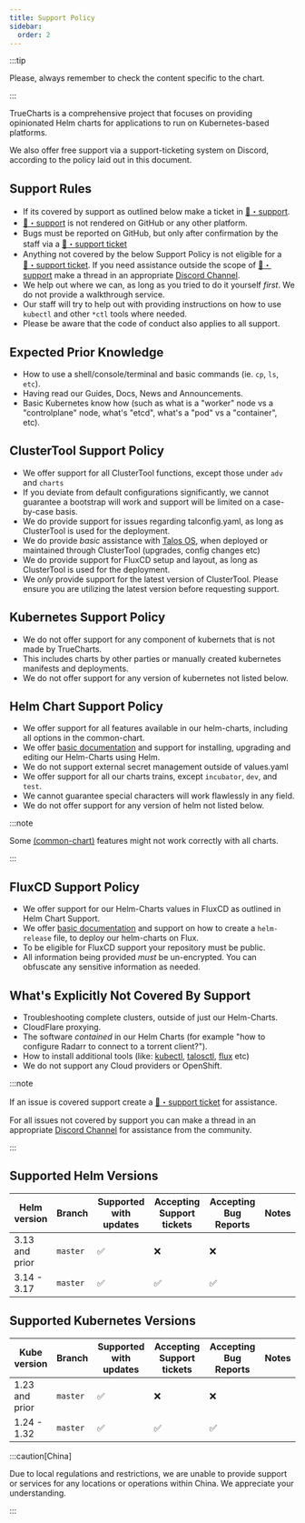 ```yaml
---
title: Support Policy
sidebar:
  order: 2
---
```


:::tip

Please, always remember to check the content specific to the chart.

:::

TrueCharts is a comprehensive project that focuses on providing opinionated Helm charts for applications to run on Kubernetes-based platforms.

We also offer free support via a support-ticketing system on Discord, according to the policy laid out in this document.

## Support Rules

- If its covered by support as outlined below make a ticket in [⁠🎫・support](https://discord.com/channels/830763548678291466/936275413179723826).
- [⁠🎫・support](https://discord.com/channels/830763548678291466/936275413179723826) is not rendered on GitHub or any other platform.
- Bugs must be reported on GitHub, but only after confirmation by the staff via a [⁠🎫・support ticket](https://discord.com/channels/830763548678291466/936275413179723826)
- Anything not covered by the below Support Policy is not eligible for a [⁠🎫・support ticket](https://discord.com/channels/830763548678291466/936275413179723826). If you need assistance outside the scope of [⁠🎫・support](https://discord.com/channels/830763548678291466/936275413179723826) make a thread in an appropriate [Discord Channel](https://discord.gg/tVsPTHWTtr).
- We help out where we can, as long as you tried to do it yourself *first*. We do not provide a walkthrough service.
- Our staff will try to help out with providing instructions on how to use `kubectl` and other `*ctl` tools where needed.
- Please be aware that the code of conduct also applies to all support.

## Expected Prior Knowledge

- How to use a shell/console/terminal and basic commands (ie. `cp`, `ls`, `etc`).
- Having read our Guides, Docs, News and Announcements.
- Basic Kubernetes know how (such as what is a "worker" node vs a "controlplane" node, what's "etcd", what's a "pod" vs a "container", etc).

## ClusterTool Support Policy

- We offer support for all ClusterTool functions, except those under `adv` and `charts`
- If you deviate from default configurations significantly, we cannot guarantee a bootstrap will work and support will be limited on a case-by-case basis.
- We do provide support for issues regarding talconfig.yaml, as long as ClusterTool is used for the deployment.
- We do provide *basic* assistance with [Talos OS](/guides/talos/), when deployed or maintained through ClusterTool (upgrades, config changes etc)
- We do provide support for FluxCD setup and layout, as long as ClusterTool is used for the deployment.
- We *only* provide support for the latest version of ClusterTool. Please ensure you are utilizing the latest version before requesting support.

## Kubernetes Support Policy

- We do not offer support for any component of kubernets that is not made by TrueCharts.
- This includes charts by other parties or manually created kubernetes manifests and deployments.
- We do not offer support for any version of kubernetes not listed below.

## Helm Chart Support Policy

- We offer support for all features available in our helm-charts, including all options in the common-chart.
- We offer [basic documentation](/guides/) and support for installing, upgrading and editing our Helm-Charts using Helm.
- We do not support external secret management outside of values.yaml
- We offer support for all our charts trains, except `incubator`, `dev`, and `test`.
- We cannot guarantee special characters will work flawlessly in any field.
- We do not offer support for any version of helm not listed below.

:::note

Some [(common-chart)](../common/) features might not work correctly with all charts.

:::

## FluxCD Support Policy

- We offer support for our Helm-Charts values in FluxCD as outlined in Helm Chart Support.
- We offer [basic documentation](/guides/fluxcd/) and support on how to create a `helm-release` file, to deploy our helm-charts on Flux.
- To be eligible for FluxCD support your repository must be public.
- All information being provided *must* be un-encrypted. You can obfuscate any sensitive information as needed.

## What's Explicitly Not Covered By Support

- Troubleshooting complete clusters, outside of just our Helm-Charts.
- CloudFlare proxying.
- The software *contained* in our Helm Charts (for example "how to configure Radarr to connect to a torrent client?").
- How to install additional tools (like: [kubectl](https://kubernetes.io/docs/tasks/tools/), [talosctl](https://www.talos.dev/latest/talos-guides/install/talosctl/), [flux](https://fluxcd.io/flux/cmd/) etc)
- We do not support any Cloud providers or OpenShift.

:::note

If an issue is covered support create a [⁠🎫・support ticket](https://discord.com/channels/830763548678291466/936275413179723826) for assistance.

For all issues not covered by support you can make a thread in an appropriate [Discord Channel](https://discord.gg/tVsPTHWTtr) for assistance from the community.

:::

## Supported Helm Versions

| Helm version    | Branch   | Supported with updates | Accepting Support tickets | Accepting Bug Reports | Notes |
| --------------- | -------- | ---------------------- | ------------------------- | --------------------- | ----- |
| 3.13 and prior  | `master` | ✅                     | ❌                        | ❌                    |       |
| 3.14 - 3.17     | `master` | ✅                     | ✅                        | ✅                    |       |

## Supported Kubernetes Versions

| Kube version    | Branch   | Supported with updates | Accepting Support tickets | Accepting Bug Reports | Notes |
| --------------- | -------- | ---------------------- | ------------------------- | --------------------- | ----- |
| 1.23 and prior  | `master` | ✅                     | ❌                        | ❌                    |       |
| 1.24 - 1.32     | `master` | ✅                     | ✅                        | ✅                    |       |

:::caution[China]

Due to local regulations and restrictions, we are unable to provide support or services for any locations or operations within China.
We appreciate your understanding.

:::
